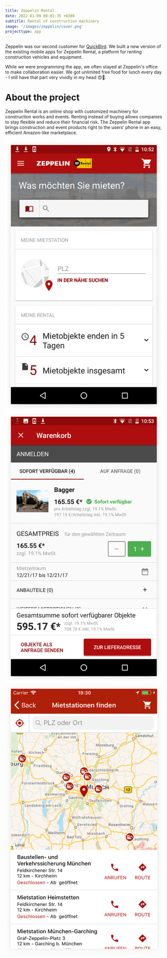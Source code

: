 ```yaml
---
title: Zeppelin Rental
date: 2022-01-09 08:01:35 +0300
subtitle: Rental of construction machinery
image: '/images/zeppelin/cover.png'
projecttype: app
---
```

Zeppelin was our second customer for [QuickBird](/QuickBird). We built a new version of the existing mobile apps for Zeppelin Rental, a platform for renting construction vehicles and equipment. 

While we were programming the app, we often stayed at Zeppelin's office to make collaboration easier. We got unlimited free food for lunch every day - I still have that part very vividly in my head 😍🌮. 

# About the project

Zeppelin Rental is an online shop with customized machinery for construction works and events. Renting instead of buying allows companies to stay flexible and reduce their financial risk. The Zeppelin Rental app brings construction and event products right to the users’ phone in an easy, efficient Amazon-like marketplace.

<div class="gallery-box">
  <div class="gallery">
    <img src="/images/zeppelin/screen1.png" loading="lazy">
    <img src="/images/zeppelin/screen2.png" loading="lazy">
    <img src="/images/zeppelin/screen3.png" loading="lazy">
  </div>
</div>
